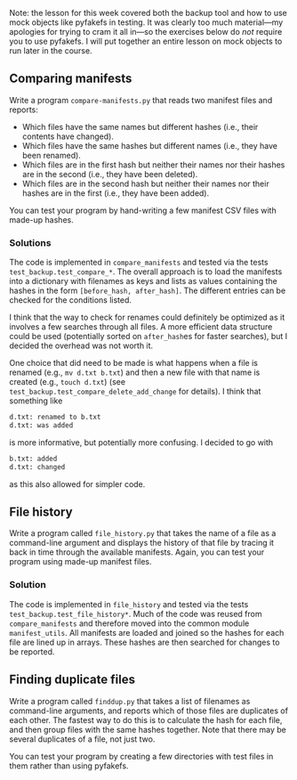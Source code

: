 Note: the lesson for this week covered both the backup tool and how to use mock objects
like pyfakefs in testing. It was clearly too much material—my apologies for trying to
cram it all in—so the exercises below do _not_ require you to use pyfakefs. I will put
together an entire lesson on mock objects to run later in the course.

## Comparing manifests

Write a program `compare-manifests.py` that reads two manifest files and reports:

-   Which files have the same names but different hashes
    (i.e., their contents have changed).
-   Which files have the same hashes but different names
    (i.e., they have been renamed).
-   Which files are in the first hash but neither their names nor their hashes are in the second
    (i.e., they have been deleted).
-   Which files are in the second hash but neither their names nor their hashes are in the first
    (i.e., they have been added).

You can test your program by hand-writing a few manifest CSV files with made-up hashes.

### Solutions
The code is implemented in `compare_manifests` and tested via the tests
`test_backup.test_compare_*`.
The overall approach is to load the manifests into a dictionary with
filenames as keys and lists as values containing the hashes in the form
`[before_hash, after_hash]`.
The different entries can be checked for the conditions listed.

I think that the way to check for renames could definitely be optimized as it
involves a few searches through all files.
A more efficient data structure could be used (potentially sorted on
`after_hash`es for faster searches), but I decided the overhead was not worth
it.

One choice that did need to be made is what happens when a file is renamed
(e.g., `mv d.txt b.txt`) and then a new file with that name is created (e.g.,
`touch d.txt`) (see `test_backup.test_compare_delete_add_change` for
details).
I think that something like
```bash
d.txt: renamed to b.txt
d.txt: was added
```
is more informative, but potentially more confusing.
I decided to go with
```bash
b.txt: added
d.txt: changed
```
as this also allowed for simpler code.

## File history

Write a program called `file_history.py`
that takes the name of a file as a command-line argument
and displays the history of that file
by tracing it back in time through the available manifests.
Again, you can test your program using made-up manifest files.


### Solution
The code is implemented in `file_history` and tested via the tests `test_backup.test_file_history*`.
Much of the code was reused from `compare_manifests` and therefore moved into the common module `manifest_utils`.
All manifests are loaded and joined so the hashes for each file are lined up in arrays.
These hashes are then searched for changes to be reported.


## Finding duplicate files

Write a program called `finddup.py` that takes a list of filenames as command-line
arguments, and reports which of those files are duplicates of each other.  The
fastest way to do this is to calculate the hash for each file, and then group files
with the same hashes together. Note that there may be several duplicates of a file,
not just two.

You can test your program by creating a few directories with test files in them
rather than using pyfakefs.
